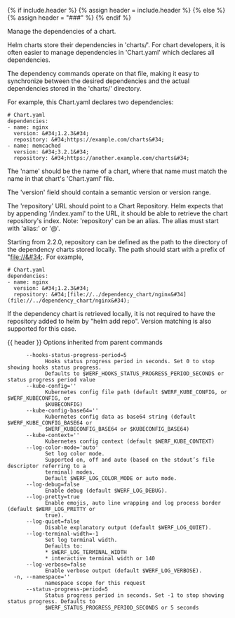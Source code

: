 {% if include.header %}
{% assign header = include.header %}
{% else %}
{% assign header = "###" %}
{% endif %}

Manage the dependencies of a chart.

Helm charts store their dependencies in &#39;charts/&#39;. For chart developers, it is
often easier to manage dependencies in &#39;Chart.yaml&#39; which declares all
dependencies.

The dependency commands operate on that file, making it easy to synchronize
between the desired dependencies and the actual dependencies stored in the
&#39;charts/&#39; directory.

For example, this Chart.yaml declares two dependencies:

    # Chart.yaml
    dependencies:
    - name: nginx
      version: &#34;1.2.3&#34;
      repository: &#34;https://example.com/charts&#34;
    - name: memcached
      version: &#34;3.2.1&#34;
      repository: &#34;https://another.example.com/charts&#34;


The &#39;name&#39; should be the name of a chart, where that name must match the name
in that chart&#39;s &#39;Chart.yaml&#39; file.

The &#39;version&#39; field should contain a semantic version or version range.

The &#39;repository&#39; URL should point to a Chart Repository. Helm expects that by
appending &#39;/index.yaml&#39; to the URL, it should be able to retrieve the chart
repository&#39;s index. Note: &#39;repository&#39; can be an alias. The alias must start
with &#39;alias:&#39; or &#39;@&#39;.

Starting from 2.2.0, repository can be defined as the path to the directory of
the dependency charts stored locally. The path should start with a prefix of
&#34;[file://&#34](file://&#34);. For example,

    # Chart.yaml
    dependencies:
    - name: nginx
      version: &#34;1.2.3&#34;
      repository: &#34;[file://../dependency_chart/nginx&#34](file://../dependency_chart/nginx&#34);

If the dependency chart is retrieved locally, it is not required to have the
repository added to helm by &#34;helm add repo&#34;. Version matching is also supported
for this case.


{{ header }} Options inherited from parent commands

```shell
      --hooks-status-progress-period=5
            Hooks status progress period in seconds. Set 0 to stop showing hooks status progress.   
            Defaults to $WERF_HOOKS_STATUS_PROGRESS_PERIOD_SECONDS or status progress period value
      --kube-config=''
            Kubernetes config file path (default $WERF_KUBE_CONFIG, or $WERF_KUBECONFIG, or         
            $KUBECONFIG)
      --kube-config-base64=''
            Kubernetes config data as base64 string (default $WERF_KUBE_CONFIG_BASE64 or            
            $WERF_KUBECONFIG_BASE64 or $KUBECONFIG_BASE64)
      --kube-context=''
            Kubernetes config context (default $WERF_KUBE_CONTEXT)
      --log-color-mode='auto'
            Set log color mode.
            Supported on, off and auto (based on the stdout’s file descriptor referring to a        
            terminal) modes.
            Default $WERF_LOG_COLOR_MODE or auto mode.
      --log-debug=false
            Enable debug (default $WERF_LOG_DEBUG).
      --log-pretty=true
            Enable emojis, auto line wrapping and log process border (default $WERF_LOG_PRETTY or   
            true).
      --log-quiet=false
            Disable explanatory output (default $WERF_LOG_QUIET).
      --log-terminal-width=-1
            Set log terminal width.
            Defaults to:
            * $WERF_LOG_TERMINAL_WIDTH
            * interactive terminal width or 140
      --log-verbose=false
            Enable verbose output (default $WERF_LOG_VERBOSE).
  -n, --namespace=''
            namespace scope for this request
      --status-progress-period=5
            Status progress period in seconds. Set -1 to stop showing status progress. Defaults to  
            $WERF_STATUS_PROGRESS_PERIOD_SECONDS or 5 seconds
```

